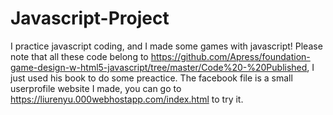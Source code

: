 # Javascript-Project
I practice javascript coding, and I made some games with javascript!
Please note that all these code belong to https://github.com/Apress/foundation-game-design-w-html5-javascript/tree/master/Code%20-%20Published, I just used his book to do some preactice.
The facebook file is a small userprofile website I made, you can go to https://liurenyu.000webhostapp.com/index.html to try it.
